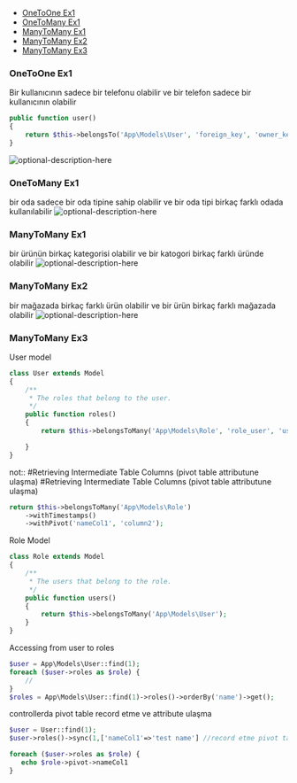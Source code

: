 
- [OneToOne Ex1](#video-tutorials)
- [OneToMany Ex1](#doc-tutorials)
- [ManyToMany Ex1](#manytomany-ex1)
- [ManyToMany Ex2](#manytomany-ex2)
- [ManyToMany Ex3](#manytomany-ex3)



### OneToOne Ex1
Bir kullanıcının sadece bir telefonu olabilir ve bir telefon sadece bir kullanıcının olabilir
```php
public function user()
{
    return $this->belongsTo('App\Models\User', 'foreign_key', 'owner_key');
}

```
![optional-description-here](https://miro.medium.com/max/2340/1*uipLrynjxPjivTONTcAaRA.png)


### OneToMany Ex1
bir oda sadece bir oda tipine sahip olabilir ve bir oda tipi birkaç farklı odada kullanılabilir
![optional-description-here](https://miro.medium.com/max/1250/1*M-qvOcP9I2XFVn2i5j4GQQ.png)


### ManyToMany Ex1
bir ürünün birkaç kategorisi olabilir ve bir katogori birkaç farklı üründe olabilir
![optional-description-here](https://miro.medium.com/max/1250/1*GBrEZzJP3T5omjcQBFCcvg.png)

### ManyToMany Ex2
bir mağazada birkaç farklı ürün olabilir ve bir ürün birkaç farklı mağazada olabilir
![optional-description-here](https://miro.medium.com/max/1250/1*qcLiYJ_kpXFok5qEnoK-mQ.png)


### ManyToMany Ex3

User model
```php
class User extends Model
{
    /**
     * The roles that belong to the user.
     */
    public function roles()
    {
        return $this->belongsToMany('App\Models\Role', 'role_user', 'user_id', 'role_id');

    }
} 
```

not:: #Retrieving Intermediate Table Columns (pivot table attributune ulaşma)
#Retrieving Intermediate Table Columns (pivot table attributune ulaşma)
```php
return $this->belongsToMany('App\Models\Role')
    ->withTimestamps()
    ->withPivot('nameCol1', 'column2');
```

Role Model
```php
class Role extends Model
{
    /**
     * The users that belong to the role.
     */
    public function users()
    {
        return $this->belongsToMany('App\Models\User');
    }
}
```

Accessing from user to roles
```php
$user = App\Models\User::find(1);
foreach ($user->roles as $role) {
    //
} 
$roles = App\Models\User::find(1)->roles()->orderBy('name')->get();
```

controllerda pivot table record etme ve attribute ulaşma
```php
$user = User::find(1);
$user->roles()->sync(1,['nameCol1'=>'test name'] //record etme pivot table

foreach ($user->roles as $role) {
   echo $role->pivot->nameCol1
}
```
